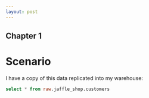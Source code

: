 ```yaml
---
layout: post
---
```


## Chapter 1

# Scenario

I have a copy of this data replicated into my warehouse:
```sql
select * from raw.jaffle_shop.customers
```

